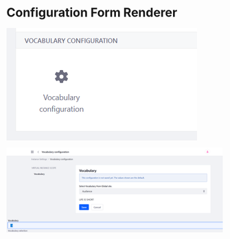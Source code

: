 # Configuration Form Renderer

![Configuration Category](images/category.PNG "Configuration Category")

![Configuration Layout](images/config.PNG "Configuration Layout")
